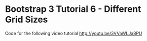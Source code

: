 Bootstrap 3 Tutorial 6 - Different Grid Sizes
=============================================

Code for the following video tutorial http://youtu.be/3VVaWLJa8PU
